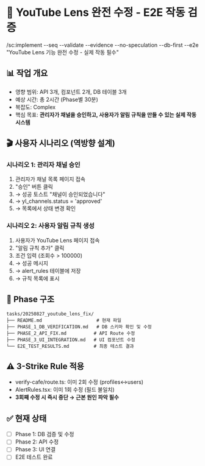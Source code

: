 # 🎯 YouTube Lens 완전 수정 - E2E 작동 검증

/sc:implement --seq --validate --evidence --no-speculation --db-first --e2e
"YouTube Lens 기능 완전 수정 - 실제 작동 필수"

## 📊 작업 개요
- 영향 범위: API 3개, 컴포넌트 2개, DB 테이블 3개
- 예상 시간: 총 2시간 (Phase별 30분)
- 복잡도: Complex
- 핵심 목표: **관리자가 채널을 승인하고, 사용자가 알림 규칙을 만들 수 있는 실제 작동 시스템**

## 🎬 사용자 시나리오 (역방향 설계)

### 시나리오 1: 관리자 채널 승인
1. 관리자가 채널 목록 페이지 접속
2. "승인" 버튼 클릭
3. → 성공 토스트 "채널이 승인되었습니다"
4. → yl_channels.status = 'approved'
5. → 목록에서 상태 변경 확인

### 시나리오 2: 사용자 알림 규칙 생성
1. 사용자가 YouTube Lens 페이지 접속
2. "알림 규칙 추가" 클릭
3. 조건 입력 (조회수 > 100000)
4. → 성공 메시지
5. → alert_rules 테이블에 저장
6. → 규칙 목록에 표시

## 📂 Phase 구조
```
tasks/20250827_youtube_lens_fix/
├── README.md                    # 현재 파일
├── PHASE_1_DB_VERIFICATION.md   # DB 스키마 확인 및 수정
├── PHASE_2_API_FIX.md          # API Route 수정
├── PHASE_3_UI_INTEGRATION.md   # UI 컴포넌트 수정
└── E2E_TEST_RESULTS.md         # 최종 테스트 결과
```

## ⚠️ 3-Strike Rule 적용
- verify-cafe/route.ts: 이미 2회 수정 (profiles↔users)
- AlertRules.tsx: 이미 1회 수정 (필드 불일치)
- **3회째 수정 시 즉시 중단 → 근본 원인 파악 필수**

## ✅ 현재 상태
- [ ] Phase 1: DB 검증 및 수정
- [ ] Phase 2: API 수정
- [ ] Phase 3: UI 연결
- [ ] E2E 테스트 완료